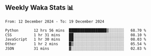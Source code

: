 ## Weekly Waka Stats 📊
<!--START_SECTION:waka-->

```txt
From: 12 December 2024 - To: 19 December 2024

Python       12 hrs 56 mins  █████████████████▒░░░░░░░   68.70 %
CSS          1 hr 31 mins    ██░░░░░░░░░░░░░░░░░░░░░░░   08.10 %
JavaScript   1 hr 30 mins    ██░░░░░░░░░░░░░░░░░░░░░░░   08.03 %
Other        1 hr 2 mins     █▒░░░░░░░░░░░░░░░░░░░░░░░   05.54 %
JSON         31 mins         ▓░░░░░░░░░░░░░░░░░░░░░░░░   02.83 %
```

<!--END_SECTION:waka-->

<!--

Here are some ideas to get you started:

- 🔭 I’m currently working on (way to add branches committed on)
- 🌱 I’m currently learning Web Frameworks and Machine Learning! (Lisp, JS (react & angular), Python, and __)
- 💬 Ask me about ...
- 📫 How to reach me: 
- 😄 Pronouns: He/Him/His
- ⚡ Fun fact: ...

that-recsys-lab
-->
